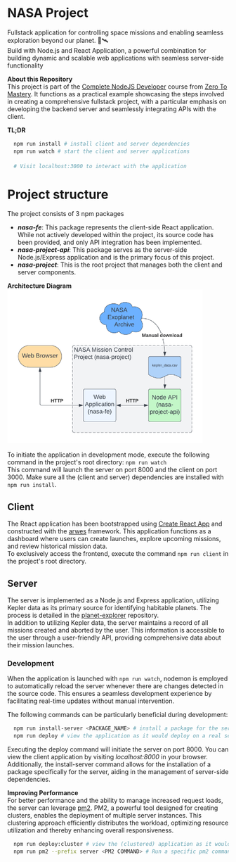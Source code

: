 # NASA Project

Fullstack application for controlling space missions and enabling seamless exploration beyond our planet. 🌌🛰️<br />
Build with Node.js and React Application, a powerful combination for building dynamic and scalable web applications with seamless server-side functionality

**About this Repository**<br />
This project is part of the [Complete NodeJS Developer](https://www.udemy.com/course/complete-nodejs-developer-zero-to-mastery/) course from [Zero To Mastery](https://zerotomastery.io/). It functions as a practical example showcasing the steps involved in creating a comprehensive fullstack project, with a particular emphasis on developing the backend server and seamlessly integrating APIs with the client.

**TL;DR**

```bash
  npm run install # install client and server dependencies
  npm run watch # start the client and server applications

  # Visit localhost:3000 to interact with the application
```

# Project structure

The project consists of 3 npm packages

- **_nasa-fe_**: This package represents the client-side React application. While not actively developed within the project, its source code has been provided, and only API integration has been implemented.
- **_nasa-project-api_**: This package serves as the server-side Node.js/Express application and is the primary focus of this project.
- **_nasa-project_**: This is the root project that manages both the client and server components.

**Architecture Diagram**<br />
<img src="docs/architecture_diagram_v2.png" style="height: 350px" />

To initiate the application in development mode, execute the following command in the project's root directory: `npm run watch`<br />
This command will launch the server on port 8000 and the client on port 3000. Make sure all the (client and server) dependencies are installed with `npm run install`.

## Client

The React application has been bootstrapped using [Create React App](https://create-react-app.dev/) and constructed with the [arwes](https://arwes.dev/) framework. This application functions as a dashboard where users can create launches, explore upcoming missions, and review historical mission data.<br />
To exclusively access the frontend, execute the command `npm run client` in the project's root directory.

## Server

The server is implemented as a Node.js and Express application, utilizing Kepler data as its primary source for identifying habitable planets. The process is detailed in the [planet-explorer](https://github.com/ThomasCode92/planet-explorer) repository.<br />
In addition to utilizing Kepler data, the server maintains a record of all missions created and aborted by the user. This information is accessible to the user through a user-friendly API, providing comprehensive data about their mission launches.

### Development

When the application is launched with `npm run watch`, nodemon is employed to automatically reload the server whenever there are changes detected in the source code. This ensures a seamless development experience by facilitating real-time updates without manual intervention.

The following commands can be particularly beneficial during development:

```bash
  npm run install-server <PACKAGE_NAME> # install a package for the server
  npm run deploy # view the application as it would deploy on a real server
```

Executing the deploy command will initiate the server on port 8000. You can view the client application by visiting _localhost:8000_ in your browser. Additionally, the install-server command allows for the installation of a package specifically for the server, aiding in the management of server-side dependencies.

**Improving Performance**<br />
For better performance and the ability to manage increased request loads, the server can leverage [pm2](https://pm2.keymetrics.io/). PM2, a powerful tool designed for creating clusters, enables the deployment of multiple server instances. This clustering approach efficiently distributes the workload, optimizing resource utilization and thereby enhancing overall responsiveness.

```bash
  npm run deploy:cluster # view the (clustered) application as it would deploy on a real server
  npm run pm2 --prefix server <PM2 COMMAND> # Run a specific pm2 command on the server
```
